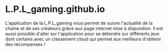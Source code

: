 # L.P.L_gaming.github.io
L'application de la L.P.L_gaming vous permet de suivre l'actualité de la chaine et de ses créateurs grâce aux page internet mise à disposition. Il est aussi possible d'aller sur l'application pour se détendre sur différents jeux dont certains avec un classement cloud qui permet aux meilleurs d'obtenir des récompenses !   

